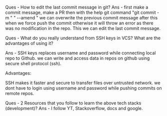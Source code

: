 
Ques - How to edit the last commit message in git?
Ans - first make a commit message, make a PR then with the help git command 
      "git commit -m "   " --amend " we can overwrite the previous commit message
      after this when we force push the commit otherwise it will throw an error
      as there was no modification in the repo. This we can edit the last commit message.

Ques - What do you really understand from SSH keys in VCS? What are the advantages of using it?

Ans - SSH keys replaces username and password while connecting local repo to Github. we can write and access data in repos on github using secure shell protocol (ssh).

Advantages:

SSH makes it faster and secure to transfer files over untrusted network.
we dont have to login using username and password while pushing commits on remote repos.


Ques - 2 Resources that you follow to learn the above tech stacks (development)?
Ans - I follow YT, Stackoverflow, docs and google.